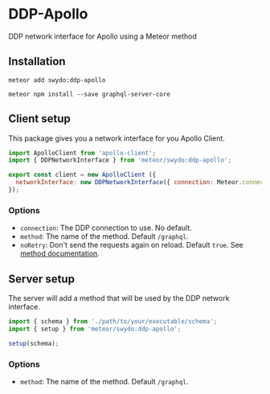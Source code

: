 # DDP-Apollo
DDP network interface for Apollo using a Meteor method

## Installation

```
meteor add swydo:ddp-apollo
```

```
meteor npm install --save graphql-server-core
```

## Client setup
This package gives you a network interface for you Apollo Client.

```javascript
import ApolloClient from 'apollo-client';
import { DDPNetworkInterface } from 'meteor/swydo:ddp-apollo';

export const client = new ApolloClient ({
  networkInterface: new DDPNetworkInterface({ connection: Meteor.connection })
});
```

### Options
- `connection`: The DDP connection to use. No default.
- `method`: The name of the method. Default `/graphql`.
- `noRetry`: Don't send the requests again on reload. Default `true`. See [method documentation](https://docs.meteor.com/api/methods.html#Meteor-apply).

## Server setup
The server will add a method that will be used by the DDP network interface.

```javascript
import { schema } from './path/to/your/executable/schema';
import { setup } from 'meteor/swydo:ddp-apollo';

setup(schema);
```

### Options
- `method`: The name of the method. Default `/graphql`.
